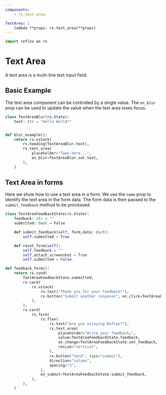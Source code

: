 ```yaml
---
components:
    - rx.text_area

TextArea: |
    lambda **props: rx.text_area(**props)
---
```


```python exec
import reflex as rx
```

# Text Area

A text area is a multi-line text input field.

## Basic Example

The text area component can be controlled by a single value. The `on_blur` prop can be used to update the value when the text area loses focus.

```python demo exec
class TextAreaBlur(rx.State):
    text: str = "Hello World!"


def blur_example():
    return rx.vstack(
        rx.heading(TextAreaBlur.text),
        rx.text_area(
            placeholder="Type here...",
            on_blur=TextAreaBlur.set_text,
        ),
    )
```
 
## Text Area in forms

Here we show how to use a text area in a form. We use the `name` prop to identify the text area in the form data. The form data is then passed to the `submit_feedback` method to be processed.

```python demo exec
class TextAreaFeedbackState(rx.State):
    feedback: str = ""
    submitted: bool = False

    def submit_feedback(self, form_data: dict):
        self.submitted = True

    def reset_form(self):
        self.feedback = ""
        self.attach_screenshot = True
        self.submitted = False

def feedback_form():
    return rx.cond(
        TextAreaFeedbackState.submitted,
        rx.card(
            rx.vstack(
                rx.text("Thank you for your feedback!"),
                rx.button("Submit another response", on_click=TextAreaFeedbackState.reset_form),
            ),
        ),
        rx.card(
            rx.form(
                rx.flex(
                    rx.text("Are you enjoying Reflex?"),
                    rx.text_area(
                        placeholder="Write your feedback…",
                        value=TextAreaFeedbackState.feedback,
                        on_change=TextAreaFeedbackState.set_feedback,
                        resize="vertical",
                    ),
                    rx.button("Send", type="submit"),
                    direction="column",
                    spacing="3",
                ),
                on_submit=TextAreaFeedbackState.submit_feedback,
            ),
        ),
    )
```
  